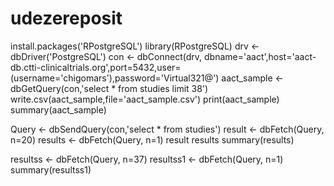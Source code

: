 # udezereposit
install.packages('RPostgreSQL')
library(RPostgreSQL)
drv <- dbDriver('PostgreSQL')
con <- dbConnect(drv, dbname='aact',host='aact-db.ctti-clinicaltrials.org',port=5432,user=(username='chigomars'),password='Virtual321@')
aact_sample <- dbGetQuery(con,'select * from studies limit 38')
write.csv(aact_sample,file='aact_sample.csv')
print(aact_sample)
summary(aact_sample)

Query <- dbSendQuery(con,'select * from studies')
result <- dbFetch(Query, n=20)
results <- dbFetch(Query, n=1)
result
results
summary(results)

resultss <- dbFetch(Query, n=37)
resultss1 <- dbFetch(Query, n=1)
summary(resultss1)
